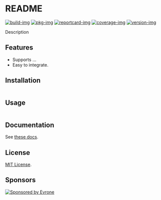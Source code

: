 # README

[![build-img]][build-url]
[![pkg-img]][pkg-url]
[![reportcard-img]][reportcard-url]
[![coverage-img]][coverage-url]
[![version-img]][version-url]

Description

## Features
- Supports ...
- Easy to integrate.

## Installation
```shell

```

## Usage
```go

```

## Documentation

See [these docs][pkg-url].

## License

[MIT License](LICENSE).

[build-img]: https://github.com/neotoolkit/tmp/workflows/build/badge.svg
[build-url]: https://github.com/neotoolkit/tmp/actions
[pkg-img]: https://pkg.go.dev/badge/neotoolkit/tmp
[pkg-url]: https://pkg.go.dev/github.com/neotoolkit/tmp
[reportcard-img]: https://goreportcard.com/badge/neotoolkit/tmp
[reportcard-url]: https://goreportcard.com/report/neotoolkit/tmp
[coverage-img]: https://codecov.io/gh/neotoolkit/tmp/branch/main/graph/badge.svg
[coverage-url]: https://codecov.io/gh/neotoolkit/tmp
[version-img]: https://img.shields.io/github/v/release/neotoolkit/tmp
[version-url]: https://github.com/neotoolkit/tmp/releases

## Sponsors
<p>
  <a href="https://evrone.com/?utm_source=github&utm_campaign=neotoolkit">
    <img src="https://raw.githubusercontent.com/neotoolkit/.github/main/assets/sponsored_by_evrone.svg"
      alt="Sponsored by Evrone">
  </a>
</p>
